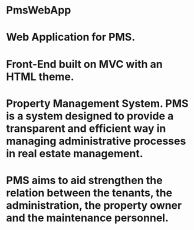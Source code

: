 # PmsWebApp
#
# Web Application for PMS.
#
# Front-End built on MVC with an HTML theme.
#
# Property Management System. PMS is a system designed to provide a transparent and efficient way in managing administrative processes in real estate management.
# PMS aims to aid strengthen the relation between the tenants, the administration, the property owner and the maintenance personnel.
#
#
